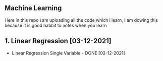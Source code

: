 ## Machine Learning

Here in this repo i am uploading all the code which i learn, I am dowing this because it is good habbit to notes when you learn

## 1. Linear Regression [03-12-2021]

- Linear Regression Single Variable - DONE [03-12-2021]
